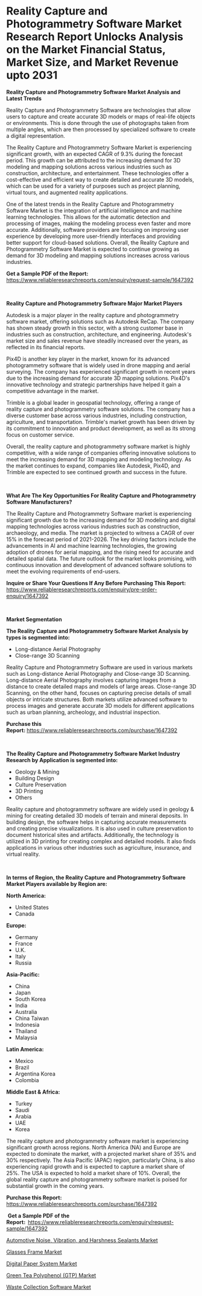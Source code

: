 <p><h1>Reality Capture and Photogrammetry Software Market Research Report Unlocks Analysis on the Market Financial Status, Market Size, and Market Revenue upto 2031</h1></p><p><strong>Reality Capture and Photogrammetry Software Market Analysis and Latest Trends</strong></p>
<p><p>Reality Capture and Photogrammetry Software are technologies that allow users to capture and create accurate 3D models or maps of real-life objects or environments. This is done through the use of photographs taken from multiple angles, which are then processed by specialized software to create a digital representation.</p><p>The Reality Capture and Photogrammetry Software Market is experiencing significant growth, with an expected CAGR of 9.3% during the forecast period. This growth can be attributed to the increasing demand for 3D modeling and mapping solutions across various industries such as construction, architecture, and entertainment. These technologies offer a cost-effective and efficient way to create detailed and accurate 3D models, which can be used for a variety of purposes such as project planning, virtual tours, and augmented reality applications.</p><p>One of the latest trends in the Reality Capture and Photogrammetry Software Market is the integration of artificial intelligence and machine learning technologies. This allows for the automatic detection and processing of images, making the modeling process even faster and more accurate. Additionally, software providers are focusing on improving user experience by developing more user-friendly interfaces and providing better support for cloud-based solutions. Overall, the Reality Capture and Photogrammetry Software Market is expected to continue growing as demand for 3D modeling and mapping solutions increases across various industries.</p></p>
<p><strong>Get a Sample PDF of the Report:&nbsp;</strong> <a href="https://www.reliableresearchreports.com/enquiry/request-sample/1647392">https://www.reliableresearchreports.com/enquiry/request-sample/1647392</a></p>
<p>&nbsp;</p>
<p><strong>Reality Capture and Photogrammetry Software Major Market Players</strong></p>
<p><p>Autodesk is a major player in the reality capture and photogrammetry software market, offering solutions such as Autodesk ReCap. The company has shown steady growth in this sector, with a strong customer base in industries such as construction, architecture, and engineering. Autodesk's market size and sales revenue have steadily increased over the years, as reflected in its financial reports.</p><p>Pix4D is another key player in the market, known for its advanced photogrammetry software that is widely used in drone mapping and aerial surveying. The company has experienced significant growth in recent years due to the increasing demand for accurate 3D mapping solutions. Pix4D's innovative technology and strategic partnerships have helped it gain a competitive advantage in the market.</p><p>Trimble is a global leader in geospatial technology, offering a range of reality capture and photogrammetry software solutions. The company has a diverse customer base across various industries, including construction, agriculture, and transportation. Trimble's market growth has been driven by its commitment to innovation and product development, as well as its strong focus on customer service.</p><p>Overall, the reality capture and photogrammetry software market is highly competitive, with a wide range of companies offering innovative solutions to meet the increasing demand for 3D mapping and modeling technology. As the market continues to expand, companies like Autodesk, Pix4D, and Trimble are expected to see continued growth and success in the future.</p></p>
<p>&nbsp;</p>
<p><strong>What Are The Key Opportunities For Reality Capture and Photogrammetry Software Manufacturers?</strong></p>
<p><p>The Reality Capture and Photogrammetry Software market is experiencing significant growth due to the increasing demand for 3D modeling and digital mapping technologies across various industries such as construction, archaeology, and media. The market is projected to witness a CAGR of over 15% in the forecast period of 2021-2026. The key driving factors include the advancements in AI and machine learning technologies, the growing adoption of drones for aerial mapping, and the rising need for accurate and detailed spatial data. The future outlook for the market looks promising, with continuous innovation and development of advanced software solutions to meet the evolving requirements of end-users.</p></p>
<p><strong>Inquire or Share Your Questions If Any Before Purchasing This Report:</strong> <a href="https://www.reliableresearchreports.com/enquiry/pre-order-enquiry/1647392">https://www.reliableresearchreports.com/enquiry/pre-order-enquiry/1647392</a></p>
<p>&nbsp;</p>
<p><strong>Market Segmentation</strong></p>
<p><strong>The Reality Capture and Photogrammetry Software Market Analysis by types is segmented into:</strong></p>
<p><ul><li>Long-distance Aerial Photography</li><li>Close-range 3D Scanning</li></ul></p>
<p><p>Reality Capture and Photogrammetry Software are used in various markets such as Long-distance Aerial Photography and Close-range 3D Scanning. Long-distance Aerial Photography involves capturing images from a distance to create detailed maps and models of large areas. Close-range 3D Scanning, on the other hand, focuses on capturing precise details of small objects or intricate structures. Both markets utilize advanced software to process images and generate accurate 3D models for different applications such as urban planning, archeology, and industrial inspection.</p></p>
<p><strong>Purchase this Report:&nbsp;</strong><a href="https://www.reliableresearchreports.com/purchase/1647392">https://www.reliableresearchreports.com/purchase/1647392</a></p>
<p>&nbsp;</p>
<p><strong>The Reality Capture and Photogrammetry Software Market Industry Research by Application is segmented into:</strong></p>
<p><ul><li>Geology & Mining</li><li>Building Design</li><li>Culture Preservation</li><li>3D Printing</li><li>Others</li></ul></p>
<p><p>Reality capture and photogrammetry software are widely used in geology & mining for creating detailed 3D models of terrain and mineral deposits. In building design, the software helps in capturing accurate measurements and creating precise visualizations. It is also used in culture preservation to document historical sites and artifacts. Additionally, the technology is utilized in 3D printing for creating complex and detailed models. It also finds applications in various other industries such as agriculture, insurance, and virtual reality.</p></p>
<p>&nbsp;</p>
<p><strong>In terms of Region, the Reality Capture and Photogrammetry Software Market Players available by Region are:</strong></p>
<p>
    <p> <strong> North America: </strong>
        <ul>
            <li>United States</li>
            <li>Canada</li>
        </ul>
        </p> 
    <p> <strong> Europe: </strong>
        <ul>
            <li>Germany</li>
            <li>France</li>
            <li>U.K.</li>
            <li>Italy</li>
            <li>Russia</li>
        </ul>
        </p> 
    <p> <strong> Asia-Pacific: </strong>
        <ul>
            <li>China</li>
            <li>Japan</li>
            <li>South Korea</li>
            <li>India</li>
            <li>Australia</li>
            <li>China Taiwan</li>
            <li>Indonesia</li>
            <li>Thailand</li>
            <li>Malaysia</li>
        </ul>
        </p> 
    <p> <strong> Latin America: </strong>
        <ul>
            <li>Mexico</li>
            <li>Brazil</li>
            <li>Argentina Korea</li>
            <li>Colombia</li>
        </ul>
        </p> 
    <p> <strong> Middle East & Africa: </strong>
        <ul>
            <li>Turkey</li>
            <li>Saudi</li>
            <li>Arabia</li>
            <li>UAE</li>
            <li>Korea</li>
        </ul>
    </p>
    </p>
<p><p>The reality capture and photogrammetry software market is experiencing significant growth across regions. North America (NA) and Europe are expected to dominate the market, with a projected market share of 35% and 30% respectively. The Asia Pacific (APAC) region, particularly China, is also experiencing rapid growth and is expected to capture a market share of 25%. The USA is expected to hold a market share of 10%. Overall, the global reality capture and photogrammetry software market is poised for substantial growth in the coming years.</p></p>
<p><strong>Purchase this Report: </strong><a href="https://www.reliableresearchreports.com/purchase/1647392">https://www.reliableresearchreports.com/purchase/1647392</a></p>
<p>&nbsp;<strong>Get a Sample PDF of the Report:&nbsp;&nbsp;</strong><a href="https://www.reliableresearchreports.com/enquiry/request-sample/1647392">https://www.reliableresearchreports.com/enquiry/request-sample/1647392</a></p>
<p><strong></strong></p>
<p><p><a href="https://rainy-horn-d69.notion.site/Automotive-Noise-Vibration-and-Harshness-Sealants-Market-Research-Report-Provides-Critical-Insight-d287da2c76354b9d834de26e4f26a5bc">Automotive Noise, Vibration, and Harshness Sealants Market</a></p><p><a href="https://view.publitas.com/reportprime-1/glasses-frame-market-research-report-forecasted-for-period-from-2024-2031-by-market-type-market-application-and-region/">Glasses Frame Market</a></p><p><a href="https://view.publitas.com/reportprime-1/digital-paper-system-market-size-evaluating-its-market-trends-growth-and-projections-2024-2031/">Digital Paper System Market</a></p><p><a href="https://woozy-pyroraptor-a1f.notion.site/Insights-into-Green-Tea-Polyphenol-GTP-Market-Size-Analysing-Market-Share-Trends-and-Growth-fro-361a7751d7e04fc2a07d49a196a5b443">Green Tea Polyphenol (GTP) Market</a></p><p><a href="https://woozy-pyroraptor-a1f.notion.site/Waste-Collection-Software-Market-Provides-Detailed-Segmentation-of-this-Market-based-on-Type-Applic-1423ea8a3a1d4ffa843575d0f97be2c1">Waste Collection Software Market</a></p></p>